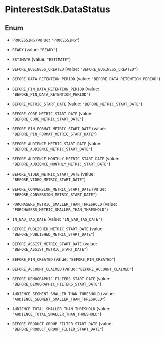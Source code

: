 # PinterestSdk.DataStatus

## Enum


* `PROCESSING` (value: `"PROCESSING"`)

* `READY` (value: `"READY"`)

* `ESTIMATE` (value: `"ESTIMATE"`)

* `BEFORE_BUSINESS_CREATED` (value: `"BEFORE_BUSINESS_CREATED"`)

* `BEFORE_DATA_RETENTION_PERIOD` (value: `"BEFORE_DATA_RETENTION_PERIOD"`)

* `BEFORE_PIN_DATA_RETENTION_PERIOD` (value: `"BEFORE_PIN_DATA_RETENTION_PERIOD"`)

* `BEFORE_METRIC_START_DATE` (value: `"BEFORE_METRIC_START_DATE"`)

* `BEFORE_CORE_METRIC_START_DATE` (value: `"BEFORE_CORE_METRIC_START_DATE"`)

* `BEFORE_PIN_FORMAT_METRIC_START_DATE` (value: `"BEFORE_PIN_FORMAT_METRIC_START_DATE"`)

* `BEFORE_AUDIENCE_METRIC_START_DATE` (value: `"BEFORE_AUDIENCE_METRIC_START_DATE"`)

* `BEFORE_AUDIENCE_MONTHLY_METRIC_START_DATE` (value: `"BEFORE_AUDIENCE_MONTHLY_METRIC_START_DATE"`)

* `BEFORE_VIDEO_METRIC_START_DATE` (value: `"BEFORE_VIDEO_METRIC_START_DATE"`)

* `BEFORE_CONVERSION_METRIC_START_DATE` (value: `"BEFORE_CONVERSION_METRIC_START_DATE"`)

* `PURCHASERS_METRIC_SMALLER_THAN_THRESHOLD` (value: `"PURCHASERS_METRIC_SMALLER_THAN_THRESHOLD"`)

* `IN_BAD_TAG_DATE` (value: `"IN_BAD_TAG_DATE"`)

* `BEFORE_PUBLISHED_METRIC_START_DATE` (value: `"BEFORE_PUBLISHED_METRIC_START_DATE"`)

* `BEFORE_ASSIST_METRIC_START_DATE` (value: `"BEFORE_ASSIST_METRIC_START_DATE"`)

* `BEFORE_PIN_CREATED` (value: `"BEFORE_PIN_CREATED"`)

* `BEFORE_ACCOUNT_CLAIMED` (value: `"BEFORE_ACCOUNT_CLAIMED"`)

* `BEFORE_DEMOGRAPHIC_FILTERS_START_DATE` (value: `"BEFORE_DEMOGRAPHIC_FILTERS_START_DATE"`)

* `AUDIENCE_SEGMENT_SMALLER_THAN_THRESHOLD` (value: `"AUDIENCE_SEGMENT_SMALLER_THAN_THRESHOLD"`)

* `AUDIENCE_TOTAL_SMALLER_THAN_THRESHOLD` (value: `"AUDIENCE_TOTAL_SMALLER_THAN_THRESHOLD"`)

* `BEFORE_PRODUCT_GROUP_FILTER_START_DATE` (value: `"BEFORE_PRODUCT_GROUP_FILTER_START_DATE"`)


